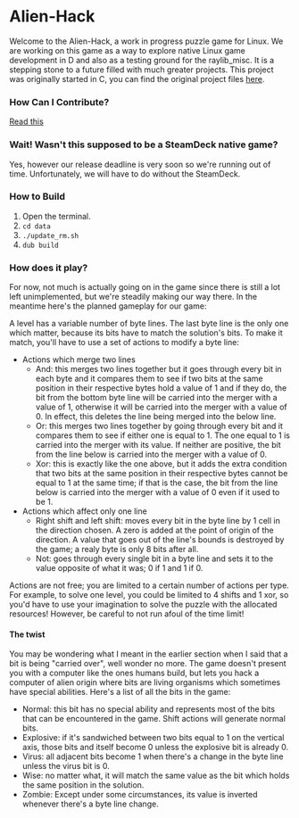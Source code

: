 # Alien-Hack
Welcome to the Alien-Hack, a work in progress puzzle game for Linux.
We are working on this game as a way to explore native Linux game development in D and also as a testing ground for the raylib_misc. 
It is a stepping stone to a future filled with much greater projects.
This project was originally started in C, you can find the original project files [here](https://github.com/RealDoigt/Alien-Hack-C).

### How Can I Contribute?
[Read this](contributing.md)

### Wait! Wasn't this supposed to be a SteamDeck native game?
Yes, however our release deadline is very soon so we're running out of time. Unfortunately, we will have to do without the SteamDeck.

### How to Build
1. Open the terminal.
2. `cd data`
3. `./update_rm.sh`
4. `dub build`

### How does it play?
For now, not much is actually going on in the game since there is still a lot left unimplemented, but we're steadily making our way there. 
In the meantime here's the planned gameplay for our game:

A level has a variable number of byte lines. The last byte line is the only one which matter, because its bits have to match the solution's bits. 
To make it match, you'll have to use a set of actions to modify a byte line:

* Actions which merge two lines
  * And: this merges two lines together but it goes through every bit in each byte and it compares them to see if two bits at the same position in their respective bytes hold 
  a value of 1 and if they do, the bit from the bottom byte line will be carried into the merger with a value of 1, otherwise it will be 
  carried into the merger with a value of 0. In effect, this deletes the line being merged into the below line.
  * Or: this merges two lines together by going through every bit and it compares them to see if either one is equal to 1. The one equal to 1 is carried into the
  merger with its value. If neither are positive, the bit from the line below is carried into the merger with a value of 0.
  * Xor: this is exactly like the one above, but it adds the extra condition that two bits at the same position in their respective bytes 
  cannot be equal to 1 at the same time; if that is the case, the bit from the line below is carried into the merger with a value of 0 even 
  if it used to be 1.
* Actions which affect only one line
  * Right shift and left shift: moves every bit in the byte line by 1 cell in the direction chosen. A zero is added at the point of origin of the direction.
  A value that goes out of the line's bounds is destroyed by the game; a realy byte is only 8 bits after all.
  * Not: goes through every single bit in a byte line and sets it to the value opposite of what it was; 0 if 1 and 1 if 0.

Actions are not free; you are limited to a certain number of actions per type. For example, to solve one level, you could be limited to 4 shifts and 1 xor, so you'd
have to use your imagination to solve the puzzle with the allocated resources! However, be careful to not run afoul of the time limit!

#### The twist
You may be wondering what I meant in the earlier section when I said that a bit is being "carried over", well wonder no more. The game doesn't present you with a computer like the ones humans build, but lets you hack a computer of alien origin where bits are living organisms which sometimes
have special abilities. Here's a list of all the bits in the game:

* Normal: this bit has no special ability and represents most of the bits that can be encountered in the game. Shift actions will generate normal bits.
* Explosive: if it's sandwiched between two bits equal to 1 on the vertical axis, those bits and itself become 0 unless the explosive bit is already 0.
* Virus: all adjacent bits become 1 when there's a change in the byte line unless the virus bit is 0.
* Wise: no matter what, it will match the same value as the bit which holds the same position in the solution.
* Zombie: Except under some circumstances, its value is inverted whenever there's a byte line change.
